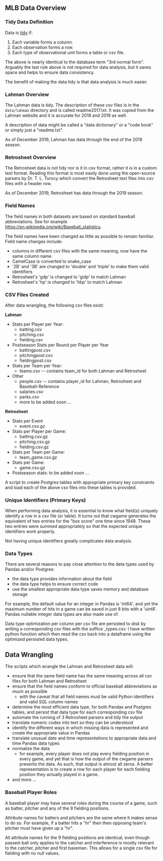 ## MLB Data Overview

### Tidy Data Definition

Data is [tidy](https://en.wikipedia.org/wiki/Tidy_data) if:

1. Each variable forms a column.
2. Each observation forms a row.
3. Each type of observational unit forms a table or csv file.

The above is nearly identical to the database term "3rd normal form".  Arguably the last rule above is not required for data analysis, but it saves space and helps to ensure data consistency.

The benefit of making the data tidy is that data analysis is much easier.

### Lahman Overview

The Lahman data is tidy.  The description of these csv files is in the `data/lahman` directory and is called readme2017.txt.  It was copied from the Lahman website and it is accurate for 2018 and 2019 as well.

A description of data might be called a "data dictionary" or a "code book" or simply just a "readme.txt".

As of December 2019, Lahman has data through the end of the 2019 season.  

### Retrosheet Overview

The Retrosheet data is not tidy nor is it in csv format, rather it is in a custom text format.  Reading this format is most easily done using the open-source parsers by Dr. T. L.  Turocy which convert the Retrosheet text files into csv files with a header row.

As of December 2019, Retrosheet has data through the 2019 season.

### Field Names

The field names in both datasets are based on standard baseball abbreviations.  See for example https://en.wikipedia.org/wiki/Baseball_statistics.

The field names have been changed as little as possible to remain familiar.  Field name changes include:

* columns in different csv files with the same meaning, now have the same column name
* CamelCase is converted to snake_case
* '2B' and '3B' are changed to 'double' and 'triple' to make them valid identifiers
* Retrosheet's 'gdp' is changed to 'gidp' to match Lahman
* Retrosheet's 'hp' is changed to 'hbp' to match Lahman 

### CSV Files Created

After data wrangling, the following csv files exist:

**Lahman**

* Stats per Player per Year:
  * batting.csv
  * pitching.csv
  * fielding.csv
* Postseason Stats per Round per Player per Year
  * battingpost.csv
  * pitchingpost.csv
  * fieldingpost.csv
* Stats per Team per Year:
  * teams.csv -- contains team_id for both Lahman and Retrosheet
* Other
  * people.csv -- contains player_id for Lahman, Retrosheet and Baseball-Reference
  * salaries.csv
  * parks.csv
  * more to be added soon ...
  

**Retrosheet**  

* Stats per Event
  * event.csv.gz
* Stats per Player per Game:
  * batting.csv.gz
  * pitching.csv.gz
  * fielding.csv.gz
* Stats per Team per Game:
  * team_game.csv.gz
* Stats per Game:
  * game.csv.gz
* Postseason stats: to be added soon ...

A script to create Postgres tables with appropriate primary key constraints and load each of the above csv files into these tables is provided.

### Unique Identifiers (Primary Keys)

When performing data analysis, it is essential to know what field(s) uniquely identify a row in a csv file (or table).  It turns out that cwgame generates the equivalent of two entries for the "box score" one time since 1948.  These two entries were summed appropriately so that the expected unique identifiers work properly.

Not having unique identifiers greatly complicates data analysis.

### Data Types

There are several reasons to pay close attention to the data types used by Pandas and/or Postgres:

* the data type provides information about the field
* the data type helps to ensure correct code
* use the smallest appropriate data type saves memory and database storage

For example, the default value for an integer in Pandas is 'int64', and yet the maximum number of hits in a game can be saved in just 8 bits with a 'uint8'.  Pandas nullable integer data types are also made use of.

Data type optimization per column per csv file are persisted to disk by writing a corresponding csv files with the suffice _types.csv.  I have written python function which then read the csv back into a dataframe using the optimized persisted data types.

## Data Wrangling

The scripts which wrangle the Lahman and Retrosheet data will:

* ensure that the same field name has the same meaning across all csv files for both Lahman and Retrosheet
* ensure that the field names conform to official baseball abbreviations as much as possible
  * with the caveat that all field names must be valid Python identifiers and valid SQL column names
* determine the most efficient data type, for both Pandas and Postgres tables, and persist that data type for each corresponding csv file
* automate the running of 3 Retrosheet parsers and tidy the output
* translate numeric codes into text so they can be understood
* identify the different ways in which missing data is represented and create the appropriate value in Pandas
* translate unusual date and time representations to appropriate data and time Pandas data types
* normalize the data
  * for example, every player does not play every fielding position in every game, and yet that is how the output of the cwgame parsers presents the data.  As such, that output is almost all zeros.  A better representation is to create a row for each player for each fielding position they actually played  in a game.
* and more ...

### Baseball Player Roles

A baseball player may have several roles during the course of a game, such as batter, pitcher and any of the 9 fielding positions.

Attribute names for batters and pitchers are the same where it makes sense to do so.  For example, if a batter hits a "hr" then then opposing team's pitcher must have given up a "hr".

All attribute names for the 9 fielding positions are identical, even though passed-ball only applies to the catcher and interference is mostly relevant to the catcher, pitcher and first baseman.  This allows for a single csv file for fielding with no null values.